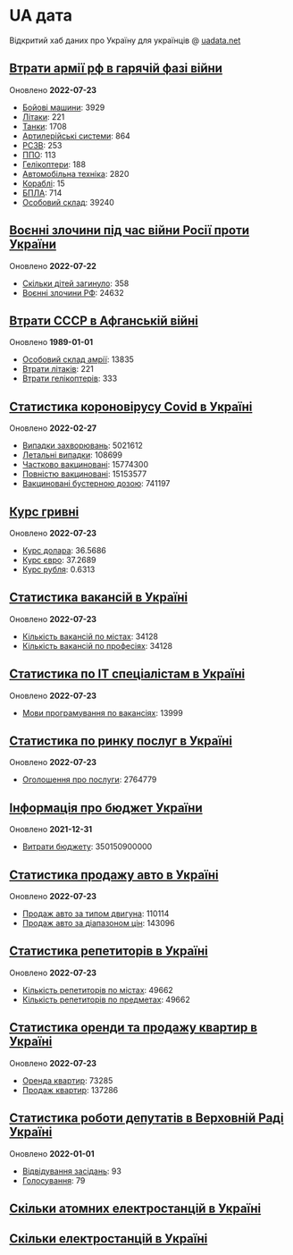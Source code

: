 # UA дата
Відкритий хаб даних про Україну для українців @ [uadata.net](https://uadata.net/)

## [Втрати армії рф в гарячій фазі війни](https://uadata.net/vtraty-rf.data)
Оновлено **2022-07-23**

- [Бойові машини](https://uadata.net/vtraty-rf:bbm.data): 3929
- [Літаки](https://uadata.net/vtraty-rf:planes.data): 221
- [Танки](https://uadata.net/vtraty-rf:tanks.data): 1708
- [Артилерійські системи](https://uadata.net/vtraty-rf:artilery.data): 864
- [РСЗВ](https://uadata.net/vtraty-rf:rszv.data): 253
- [ППО](https://uadata.net/vtraty-rf:ppo.data): 113
- [Гелікоптери](https://uadata.net/vtraty-rf:helicopters.data): 188
- [Автомобільна техніка](https://uadata.net/vtraty-rf:auto.data): 2820
- [Кораблі](https://uadata.net/vtraty-rf:ships.data): 15
- [БПЛА](https://uadata.net/vtraty-rf:bpla.data): 714
- [Особовий склад](https://uadata.net/vtraty-rf.data): 39240

## [Воєнні злочини під час війни Росії проти України](https://uadata.net/zlochiny-rf.data)
Оновлено **2022-07-22**

- [Скільки дітей загинуло](https://uadata.net/zlochiny-rf.data): 358
- [Воєнні злочини РФ](https://uadata.net/zlochiny-rf:registered-crimes.data): 24632

## [Втрати СССР в Афганській війні](https://uadata.net/vtraty-su-in-afgan.data)
Оновлено **1989-01-01**

- [Особовий склад амрії](https://uadata.net/vtraty-su-in-afgan.data): 13835
- [Втрати літаків](https://uadata.net/vtraty-su-in-afgan:soviet-aircraft-losses-in-afgan-war.data): 221
- [Втрати гелікоптерів](https://uadata.net/vtraty-su-in-afgan:soviet-helicopters-losses-in-afgan-war.data): 333

## [Статистика короновірусу Covid в Україні](https://uadata.net/corona.data)
Оновлено **2022-02-27**

- [Випадки захворювань](https://uadata.net/corona.data): 5021612
- [Летальні випадки](https://uadata.net/corona:totla-deaths.data): 108699
- [Частково вакциновані](https://uadata.net/corona:persons-vaccinated.data): 15774300
- [Повністю вакциновані](https://uadata.net/corona:persons-fully-vaccinated.data): 15153577
- [Вакциновані бустерною дозою](https://uadata.net/corona:persons-with-booster.data): 741197

## [Курс гривні](https://uadata.net/kurs-hryvni.data)
Оновлено **2022-07-23**

- [Курс долара](https://uadata.net/kurs-hryvni.data): 36.5686
- [Курс євро](https://uadata.net/kurs-hryvni:euro-to-hryvna.data): 37.2689
- [Курс рубля](https://uadata.net/kurs-hryvni:fubl-to-hryvna.data): 0.6313

## [Статистика вакансій в Україні](https://uadata.net/rynok-praci.data)
Оновлено **2022-07-23**

- [Кількість вакансій по містах](https://uadata.net/rynok-praci.data): 34128
- [Кількість вакансій по професіях](https://uadata.net/rynok-praci:positions.data): 34128

## [Статистика по ІТ спеціалістам в Україні](https://uadata.net/rozrobka-softu.data)
Оновлено **2022-07-23**

- [Мови програмування по вакансіях](https://uadata.net/rozrobka-softu.data): 13999

## [Статистика по ринку послуг в Україні](https://uadata.net/poslugy.data)
Оновлено **2022-07-23**

- [Оголошення про послуги](https://uadata.net/poslugy.data): 2764779

## [Інформація про бюджет України](https://uadata.net/budget.data)
Оновлено **2021-12-31**

- [Витрати бюджету](https://uadata.net/budget.data): 350150900000

## [Статистика продажу авто в Україні](https://uadata.net/automobiles.data)
Оновлено **2022-07-23**

- [Продаж авто за типом двигуна](https://uadata.net/automobiles.data): 110114
- [Продаж авто за діапазоном цін](https://uadata.net/automobiles:auto-prices.data): 143096

## [Статистика репетиторів в Україні](https://uadata.net/tutors.data)
Оновлено **2022-07-23**

- [Кількість репетиторів по містах](https://uadata.net/tutors.data): 49662
- [Кількість репетиторів по предметах](https://uadata.net/tutors:tutor-subjects.data): 49662

## [Статистика оренди та продажу квартир в Україні](https://uadata.net/flats.data)
Оновлено **2022-07-23**

- [Оренда квартир](https://uadata.net/flats.data): 73285
- [Продаж квартир](https://uadata.net/flats:sell-flat.data): 137286

## [Статистика роботи депутатів в Верховній Раді Україні](https://uadata.net/rada-deputats.data)
Оновлено **2022-01-01**

- [Відвідування засідань](https://uadata.net/rada-deputats.data): 93
- [Голосування](https://uadata.net/rada-deputats:deputy-votes.data): 79

## [Скільки атомних електростанцій в Україні](https://uadata.net/skilki-yadenih-stanciy.data)

## [Скільки електростанцій в Україні](https://uadata.net/skilki-electro-stanciy.data)
